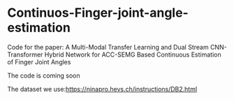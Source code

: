 # Continuos-Finger-joint-angle-estimation
Code for the paper: A Multi-Modal Transfer Learning and Dual Stream CNN-Transformer Hybrid Network for ACC-SEMG Based Continuous Estimation of Finger Joint Angles

The code is coming soon

The dataset we use:https://ninapro.hevs.ch/instructions/DB2.html
